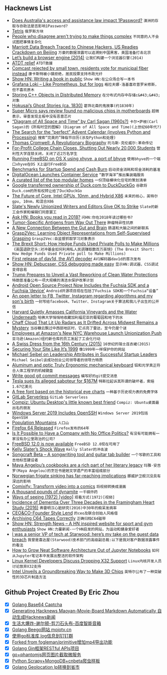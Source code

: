 ## Hacknews List


- [Does Australia&#39;s access and assistance law impact 1Password?](https://blog.1password.com/does-australias-access-and-assistance-law-impact-1password/)  `澳洲的存取与协助法是否影响1Password?`
- [Tetris](https://www.colinfahey.com/tetris/tetris.html)  `俄罗斯方块`
- [People who disagree aren&#39;t trying to make things complex](http://m50d.github.io/2018/12/11/people-who-disagree)  `不同意的人不会试图把事情复杂化`
- [Marriott Data Breach Traced to Chinese Hackers, US Readies Crackdown on Beijing](https://www.nytimes.com/2018/12/11/us/politics/trump-china-trade.html)  `万豪的数据泄露可以追溯到中国黑客，美国准备打击北京`
- [Let’s build a browser engine (2014)](https://limpet.net/mbrubeck/2014/08/08/toy-layout-engine-1.html)  `让我们构建一个浏览器引擎(2014)`
- [ATDT relief](https://rachelbythebay.com/w/2018/12/11/ring/)  `ATDT救援`
- [Comcast rejected by small town, residents vote for municipal fiber instead](https://arstechnica.com/tech-policy/2018/12/comcast-rejected-by-small-town-residents-vote-for-municipal-fiber-instead)  `康卡斯特被小镇拒绝，居民投票支持市政光纤`
- [Show HN: Writing a book in public](https://200wordsaday.com/words/i-am-writing-a-book-in-public-5585c109c5735a98)  `Show HN:在公众场合写一本书`
- [Grafana Loki – Like Prometheus, but for logs](https://github.com/grafana/loki)  `格拉夫娜·洛基喜欢普罗米修斯，但不喜欢原木`
- [Storing C&#43;&#43; Objects in Distributed Memory](https://people.eecs.berkeley.edu/~brock/blog/storing_cpp_objects.php)  `在分布式内存中存储c&#43;&#43;对象`
- [Hokusai’s Ghost Stories (ca. 1830)](https://publicdomainreview.org/collections/hokusais-ghost-stories-ca-1830/)  `葛饰北斋的鬼故事(约1830年)`
- [Super Micro says review found no malicious chips in motherboards](https://www.reuters.com/article/us-supermicro-chips/super-micro-says-review-found-no-malicious-chips-in-motherboards-idUSKBN1OA12R)  `超微表示，审查发现主板中没有恶意芯片`
- [“Diagram of All Space and Time” by Carl Sagan (1960s?)](https://www.loc.gov/resource/mss85590.084/)  `卡尔•萨根(Carl Sagan)的《所有时空的图解》(Diagram of All Space and Time)(上世纪60年代?)`
- [The Search for the “perfect” Advent Calendar (involves Python and Processing)](https://blog.jgc.org/2018/12/the-search-for-perfect-advent-calendar.html)  `搜索“完美的”降临节日历(涉及Python和处理)`
- [Thomas Cromwell: A Revolutionary Biography](https://www.nationalreview.com/2018/12/book-review-thomas-cromwell-biography-sets-record-straight/)  `托马斯·克伦威尔:革命传记`
- [For-Profit College Chain Closes, Shutting Out Nearly 20,000 Students](https://www.nytimes.com/2018/12/06/business/education-corporation-of-america-closing.html)  `营利性大学连锁关闭，关闭了近2万名学生`
- [Running FreeBSD on OS X using xhyve, a port of bhyve](https://dan.langille.org/2018/10/02/running-freebsd-on-osx-using-xhyve-a-port-of-bhyve/)  `使用bhyve的一个端口xhyve在OS X上运行FreeBSD`
- [Benchmarks for Startup Spend and Cash Burn](https://brex.com/blog/state-of-spend)  `启动资金消耗和现金消耗的基准`
- [DigitalOcean Launches Container Service](https://techcrunch.com/2018/12/11/digital-ocean-launches-its-container-service/)  `“数字海洋”推出集装箱服务`
- [A curated list of the top modular homes](https://www.dwellito.com/)  `一份顶级模块化住宅的策划清单`
- [Google transferred ownership of Duck.com to DuckDuckGo](https://www.namepros.com/blog/confirmed-duck-com-transfers-to-duckduckgo.1113728/)  `谷歌将Duck.com的所有权转让给了DuckDuckGo`
- [The Future of Core, Intel GPUs, 10nm, and Hybrid X86](https://www.anandtech.com/show/13699/intel-architecture-day-2018-core-future-hybrid-x86)  `未来的核心，英特尔gpu, 10nm，和混合X86`
- [Slate&#39;s Newly Unionized Writers and Editors Give OK to Strike](https://www.bloomberg.com/news/articles/2018-12-11/slate-s-newly-unionized-writers-and-editors-give-ok-to-strike)  `Slate的新工会作家和编辑们同意罢工`
- [Ask HN: Books you read in 2018?](item?id=18661546)  `问HN:你在2018年读过哪些书?`
- [Tumor-Specific Antigens from Way Out There](http://blogs.sciencemag.org/pipeline/archives/2018/12/11/tumor-specific-antigens-from-way-out-there)  `肿瘤特异性抗原`
- [A New Connection Between the Gut and Brain](https://www.scientificamerican.com/article/a-new-connection-between-the-gut-and-brain1/)  `肠道和大脑之间的新联系`
- [Grasp2Vec: Learning Object Representations from Self-Supervised Grasping](https://ai.googleblog.com/2018/12/grasp2vec-learning-object.html)  `Grasp2Vec:自监督抓取学习对象表示`
- [The Brexit Short: How Hedge Funds Used Private Polls to Make Millions](https://www.bloomberg.com/news/features/2018-06-25/brexit-big-short-how-pollsters-helped-hedge-funds-beat-the-crash)  `《英国退欧空头:对冲基金如何利用私人民调赚取数百万英镑》(The Brexit Short: How Hedge Funds Used Private poll to Make Millions)`
- [First release of dav1d, the AV1 decoder](http://www.jbkempf.com/blog/post/2018/First-release-of-dav1d)  `AV1解码器dav1d的首次发布`
- [Show HN: Debucsser, CSS debugging made easy](https://github.com/lucagez/Debucsser)  `显示HN:调试器，CSS调试变得容易`
- [Trump Prepares to Unveil a Vast Reworking of Clean Water Protections](https://www.nytimes.com/2018/12/10/climate/trump-clean-water-rollback.html)  `特朗普准备公布一项大规模的清洁水保护改革计划`
- [Android Open Source Project Now Includes the Fuchsia SDK and a Fuchsia ‘device’](https://9to5google.com/2018/12/11/aosp-fuchsia-sdk-device/)  `Android开源项目现在包括了Fuchsia SDK和一个Fuchsia“设备”`
- [An open letter to FB, Twitter, Instagram regarding algorithms and my son&#39;s birth](https://twitter.com/gbrockell/status/1072589687489998848)  `一封写给facebook、Twitter、Instagram关于算法和我儿子出生的公开信`
- [Harvard Quietly Amasses California Vineyards and the Water Underneath](https://www.wsj.com/articles/harvard-quietly-amasses-california-vineyardsand-the-water-underneath-1544456396)  `哈佛大学悄悄地收藏加利福尼亚的葡萄园和地下的水`
- [Chaff Cloud That Lit Up Radars as It Drifted Across Midwest Remains a Mystery](http://www.thedrive.com/the-war-zone/25438/huge-chaff-cloud-that-lit-up-radars-as-it-drifted-across-the-midwest-remains-a-mystery)  `当谷糠云飘过中西部地区时，它点亮了雷达，至今仍是个谜`
- [Employees at Amazon&#39;s New NYC Warehouse Launch Unionization Push](https://www.bloomberg.com/news/articles/2018-12-12/employees-at-amazon-s-new-nyc-warehouse-launch-unionization-push)  `亚马逊(Amazon)纽约新仓库的员工发起了工会化行动`
- [A Swiss Dress from the 16th Century (2015)](https://whiljascorner.wordpress.com/2015/05/01/a-swiss-dress-from-the-16th-century/)  `16世纪的瑞士连衣裙(2015)`
- [Securing Your Site Like It’s 1999](https://24ways.org/2018/securing-your-site-like-its-1999/)  `像1999年一样保护你的网站`
- [Michael Seibel on Leadership Attributes in Successful Startup Leaders](https://torch.io/ceo-interview-series-michael-seibel-on-leadership-attributes-in-successful-startup-leaders/)  `Michael Seibel谈成功创业公司领导者的领导力特质`
- [Aluminum and optic Truly Ergonomic mechanical keyboard](https://www.trulyergonomic.com/store/truly-ergonomic-mechanical-keyboard)  `铝和光学真正符合人体工程学的机械键盘`
- [Write good git commit messages](https://juffalow.com/other/write-good-git-commit-message)  `编写好的git提交消息`
- [Tesla sues its alleged saboteur for $167M](https://www.engadget.com/2018/12/12/tesla-seeks-167-million-damages-saboteur/)  `特斯拉起诉其所谓的破坏者，索赔1.67亿美元`
- [A free font based on the historical eye charts](https://optician-sans.com/)  `一种基于历史视力表的免费字体`
- [GitLab Serverless](https://about.gitlab.com/2018/12/11/introducing-gitlab-serverless/)  `GitLab Serverless`
- [Compiz: Ubuntu Desktop&#39;s little known best friend](https://code.mradford.com/post/the-ubuntu-compiz-desktop)  `Compiz: Ubuntu桌面最出名的朋友`
- [Windows Server 2019 Includes OpenSSH](https://blogs.windows.com/buildingapps/2018/12/11/windows-server-2019-includes-openssh/)  `Windows Server 2019包括OpenSSH`
- [Population Mountains](https://pudding.cool/2018/12/3d-cities-story/index.html)  `人口山`
- [Firefox 64 Released](https://hacks.mozilla.org/2018/12/firefox-64-released/)  `Firefox发布的64年`
- [Is It Possible to Have a Company with No Office Politics?](https://daedtech.com/company-no-office-politics/)  `有没有可能拥有一家没有办公室政治的公司?`
- [FreeBSD 12.0 is now available](https://lists.freebsd.org/pipermail/freebsd-announce/2018-December/001856.html)  `FreeBSD 12.0现在可用了`
- [Kelly Slater’s Shock Wave](https://www.newyorker.com/magazine/2018/12/17/kelly-slaters-shock-wave)  `Kelly Slater的冲击波`
- [Songcraft Beta – A songwriting tool and guitar tab builder](https://songcraft.io/)  `一个写歌的工具和吉他标签建设者`
- [Maya Angelou’s cookbooks are a rich part of her literary legacy](https://www.poetryfoundation.org/articles/148439/the-poets-table)  `玛雅·安吉罗(Maya Angelou)的烹饪书是她文学遗产的丰富组成部分`
- [Norwegian frigate sinking has far-reaching implications](https://www.aspistrategist.org.au/norwegian-frigate-sinking-has-far-reaching-implications/)  `挪威护卫舰沉没具有深远的影响`
- [Comixify: Transform video into a comics](https://comixify.ii.pw.edu.pl)  `将视频转换成漫画`
- [A thousand pounds of dynamite](https://magazine.atavist.com/a-thousand-pounds-of-dynamite)  `一千磅炸药`
- [Ways of seeing (1972) [video]](https://www.youtube.com/watch?v=0pDE4VX_9Kk)  `观看方式(1972)[视频]`
- [Incidence of Dementia Over Three Decades in the Framingham Heart Study (2016)](https://www.nejm.org/doi/full/10.1056/NEJMoa1504327)  `弗雷明汉心脏研究(2016)中30年的痴呆发病率`
- [CEO&amp;CO-Founder Style Lend](https://angel.co/stylelend/jobs/466268-ceo-co-founder)  `的ceo及联合创始人风格借`
- [Archiving C64 Tapes Correctly](https://www.pagetable.com/?p=1002)  `正确归档C64磁带`
- [Show HN: Strength News – A HN inspired website for sport and gym enthusiasts](https://www.strengthnws.com)  `Show HN:力量新闻-一个HN启发的网站，为运动和健身爱好者`
- [I was a senior VP of tech at Starwood: here’s my take on the guest data breach](https://www.phocuswire.com/Marriott-data-breach-ex-Starwood-perspective)  `我曾是喜达屋(Starwood)技术部门的高级副总裁:以下是我对客户数据泄露事件的看法`
- [How to Grow Neat Software Architecture Out of Jupyter Notebooks](https://github.com/guillaume-chevalier/How-to-Grow-Neat-Software-Architecture-out-of-Jupyter-Notebooks)  `如何从Jupyter笔记本中发展出整洁的软件架构`
- [Linux Kernel Developers Discuss Dropping X32 Support](https://www.phoronix.com/scan.php?page=news_item&amp;px=Linux-Potentially-Drops-x32)  `Linux内核开发人员讨论放弃X32支持`
- [Intel Unveils a Groundbreaking Way to Make 3D Chips](https://www.engadget.com/2018/12/12/intel-foverus-3d-chip/)  `英特尔公布了一种突破性的3D芯片制造方法`

## Github Project Created By Eric Zhou

- [x] [Golang Base64 Captcha](https://github.com/mojocn/base64Captcha)
- [x] [Generating Hacknews Maoyan-Movie-Board Markdown Automatically 自动生成Hacknews新闻](https://github.com/dejavuzhou/md-genie)
- [x] [生活大爆炸-谢尔顿-剪刀石头布-百度智能音箱](https://github.com/mojocn/dueros-bang-game)
- [x] [Golang Beego网站 mojotv.cn](https://github.com/mojocn/www.mojotv.cn)
- [x] [使用go标准库,log信息到钉钉群](https://github.com/mojocn/dooger)
- [x] [Forked from fogleman/primitive增加mp4导出功能](https://github.com/mojocn/primitive)
- [x] [Golang Gin框架RESTful APIs项目](https://github.com/JJJJJJJerk/ezier-golang-web-api-framework)
- [x] [go+phantomjs网页图片截取微服务](https://github.com/mojocn/screen_shot)
- [x] [Python Scrapy+MongoDB+cnbeta爬虫样板](https://github.com/mojocn/scrapy_mongodb_boilerplate_cnbeta)
- [x] [Golang Geolocation Ip转换到省市](https://github.com/mojocn/ip2location)